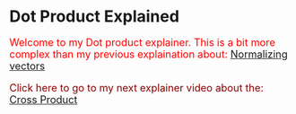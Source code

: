 # Dot Product Explained

<p style="font-size:18;color:Red">
Welcome to my Dot product explainer. This is a bit  more complex than my previous explaination about: <a href="NormalizeVectors.html">Normalizing vectors</a></p>

<p style="font-size:18px;color:DarkRed">
Click here to go to my next explainer video about the:
<a href="CrossProduct.html">Cross Product </a></p>
